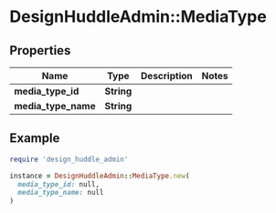 # DesignHuddleAdmin::MediaType

## Properties

| Name | Type | Description | Notes |
| ---- | ---- | ----------- | ----- |
| **media_type_id** | **String** |  |  |
| **media_type_name** | **String** |  |  |

## Example

```ruby
require 'design_huddle_admin'

instance = DesignHuddleAdmin::MediaType.new(
  media_type_id: null,
  media_type_name: null
)
```

